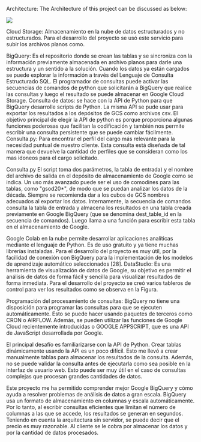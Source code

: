 Architecture:
   The Architecture of this project can be discussed as below:
   
   <img src="https://github.com/SreekarJammula/ETL-BigQuery/blob/master/Assets/arch(2).png">

Cloud Storage: Almacenamiento en la nube de datos estructurados y no estructurados. Para el desarrollo del proyecto se usó este servicio para subir los archivos planos como.

BigQuery: Es el repositorio donde se crean las tablas y se sincroniza con la información previamente almacenada en archivo planos para darle una estructura y un sentido a la solución. Cuando los datos ya están cargados se puede explorar la información a través del Lenguaje de Consulta Estructurado SQL.
El programador de consultas puede activar las secuencias de comandos de python que solicitarán a BigQuery que realice las consultas y luego el resultado se puede almacenar en Google Cloud Storage.
Consulta de datos: se hace con la API de Python para que BigQuery desarrolle scripts de Python. La misma API se pude usar para exportar los resultados a los depósitos de GCS como archivos csv. El objetivo principal de elegir la API de python es porque proporciona algunas funciones poderosas que facilitan la codificación y también nos permite escribir una consulta persistente que se puede cambiar fácilmente. 
Consulta.py: Para encontrar el perfil del cargo más relevante para la necesidad puntual de nuestro cliente. Esta consulta está diseñada de tal manera que devuelve la cantidad de perfiles que se consideran como los mas idoneos para el cargo solicitado. 

Consulta.py El script toma dos parámetros, la tabla de entrada) y el nombre del archivo de salida en el depósito de almacenamiento de Google como se indica. Un uso más avanzado puede ser el uso de comodines para las tablas, como "gsod20*", de modo que se puedan analizar los datos de la década. Siempre se recomienda dar a los cubos de GCS nombres adecuados al exportar los datos. Internamente, la secuencia de comandos consulta la tabla de entrada y almacena los resultados en una tabla creada previamente en Google BigQuery (que se denomina dest_table_id en la secuencia de comandos). Luego llama a una función para escribir esta tabla en el almacenamiento de Google.

Google Colab en la nube permite desarrollar aplicaciones analíticas mediante el lenguaje de Python. Es de uso gratuito y ya tiene muchas librerías instaladas. Para el desarrollo del proyecto es muy útil, por la facilidad de conexión con BigQuery para la implementación de los modelos de aprendizaje automático seleccionados [28].
DataStudio: Es una herramienta de visualización de datos de Google, su objetivo es permitir el análisis de datos de forma fácil y sencilla para visualizar resultados de forma inmediata. Para el desarrollo del proyecto se creó varios tableros de control para ver los resultados como se observa en la Figura.

Programación del procesamiento de consultas:
BigQuery no tiene una disposición para programar las consultas para que se ejecuten automáticamente. Esto se puede hacer usando paquetes de terceros como CRON o AIRFLOW. Además, se pueden utilizar las funciones de Google Cloud recientemente introducidas o GOOGLE APPSCRIPT, que es una API de JavaScript desarrollada por Google.

El principal desafío es familiarizarse con la API de Python. Crear tablas dinámicamente usando la API es un poco difícil. Esto me llevó a crear manualmente tablas para almacenar los resultados de la consulta. Además, no se puede validar la consulta antes de ejecutarla como sea posible en la interfaz de usuario web. Esto puede ser muy útil en el caso de consultas complejas que procesan grandes cantidades de datos.

Este proyecto me ha permitido comprender mejor Google BigQuery y cómo ayuda a resolver problemas de análisis de datos a gran escala. BigQuery usa un formato de almacenamiento en columnas y escala automáticamente. Por lo tanto, al escribir consultas eficientes que limitan el número de columnas a las que se accede, los resultados se generan en segundos. Teniendo en cuenta la arquitectura sin servidor, se puede decir que el precio es muy razonable. Al cliente se le cobra por almacenar los datos y por la cantidad de datos procesados.
